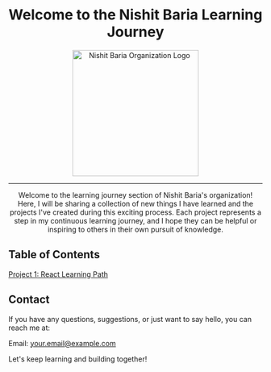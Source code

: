 <div align="center">
<h1>Welcome to the Nishit Baria Learning Journey </h1> 
</div>
<div align="center">
  <img src="https://avatars.githubusercontent.com/u/124875011?s=400&u=94fec673843985a24f0afce71a7cc56f28d388a3&v=4" alt="Nishit Baria Organization Logo" width="250px" />
</div>

<hr>

<p align="center"> Welcome to the learning journey section of Nishit Baria's organization! Here, I will be sharing a collection of new things I have learned and the projects I've created during this exciting process. Each project represents a step in my continuous learning journey, and I hope they can be helpful or inspiring to others in their own pursuit of knowledge.

 </p>


## Table of Contents

 [Project 1: React Learning Path](https://github.com/Nishit-Archive/React-Learning-Journey)




## Contact

If you have any questions, suggestions, or just want to say hello, you can reach me at:

 Email: [your.email@example.com](mailto:Nishitbaria@gmail.com)


Let's keep learning and building together!
